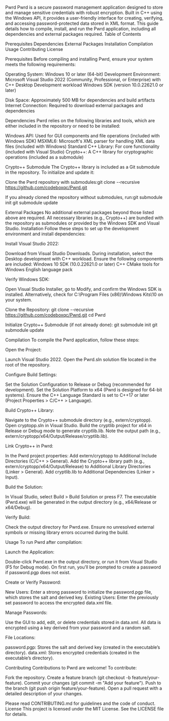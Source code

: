 Pwrd
Pwrd is a secure password management application designed to store and manage sensitive credentials with robust encryption. Built in C++ using the Windows API, it provides a user-friendly interface for creating, verifying, and accessing password-protected data stored in XML format. This guide details how to compile, install, and run the Pwrd application, including all dependencies and external packages required.
Table of Contents

Prerequisites
Dependencies
External Packages
Installation
Compilation
Usage
Contributing
License

Prerequisites
Before compiling and installing Pwrd, ensure your system meets the following requirements:

Operating System: Windows 10 or later (64-bit)
Development Environment:
Microsoft Visual Studio 2022 (Community, Professional, or Enterprise) with C++ Desktop Development workload
Windows SDK (version 10.0.22621.0 or later)


Disk Space: Approximately 500 MB for dependencies and build artifacts
Internet Connection: Required to download external packages and dependencies

Dependencies
Pwrd relies on the following libraries and tools, which are either included in the repository or need to be installed:

Windows API: Used for GUI components and file operations (included with Windows SDK)
MSXML6: Microsoft's XML parser for handling XML data files (included with Windows)
Standard C++ Library: For core functionality (included with Visual Studio)
Crypto++: A C++ library for cryptographic operations (included as a submodule)

Crypto++ Submodule
The Crypto++ library is included as a Git submodule in the repository. To initialize and update it:

Clone the Pwrd repository with submodules:git clone --recursive https://github.com/codeboxqc/Pwrd.git


If you already cloned the repository without submodules, run:git submodule init
git submodule update



External Packages
No additional external packages beyond those listed above are required. All necessary libraries (e.g., Crypto++) are bundled with the repository as submodules or provided by the Windows SDK and Visual Studio.
Installation
Follow these steps to set up the development environment and install dependencies:

Install Visual Studio 2022:

Download from Visual Studio Downloads.
During installation, select the Desktop development with C++ workload.
Ensure the following components are included:
Windows 10 SDK (10.0.22621.0 or later)
C++ CMake tools for Windows
English language pack




Verify Windows SDK:

Open Visual Studio Installer, go to Modify, and confirm the Windows SDK is installed.
Alternatively, check for C:\Program Files (x86)\Windows Kits\10 on your system.


Clone the Repository:
git clone --recursive https://github.com/codeboxqc/Pwrd.git
cd Pwrd


Initialize Crypto++ Submodule (if not already done):
git submodule init
git submodule update



Compilation
To compile the Pwrd application, follow these steps:

Open the Project:

Launch Visual Studio 2022.
Open the Pwrd.sln solution file located in the root of the repository.


Configure Build Settings:

Set the Solution Configuration to Release or Debug (recommended for development).
Set the Solution Platform to x64 (Pwrd is designed for 64-bit systems).
Ensure the C++ Language Standard is set to C++17 or later (Project Properties > C/C++ > Language).


Build Crypto++ Library:

Navigate to the Crypto++ submodule directory (e.g., extern/cryptopp).
Open cryptopp.sln in Visual Studio.
Build the cryptlib project for x64 in Release or Debug mode to generate cryptlib.lib.
Note the output path (e.g., extern/cryptopp/x64/Output/Release/cryptlib.lib).


Link Crypto++ in Pwrd:

In the Pwrd project properties:
Add extern/cryptopp to Additional Include Directories (C/C++ > General).
Add the Crypto++ library path (e.g., extern/cryptopp/x64/Output/Release) to Additional Library Directories (Linker > General).
Add cryptlib.lib to Additional Dependencies (Linker > Input).




Build the Solution:

In Visual Studio, select Build > Build Solution or press F7.
The executable (Pwrd.exe) will be generated in the output directory (e.g., x64/Release or x64/Debug).


Verify Build:

Check the output directory for Pwrd.exe.
Ensure no unresolved external symbols or missing library errors occurred during the build.



Usage
To run Pwrd after compilation:

Launch the Application:

Double-click Pwrd.exe in the output directory, or run it from Visual Studio (F5 for Debug mode).
On first run, you’ll be prompted to create a password if password.pgp does not exist.


Create or Verify Password:

New Users: Enter a strong password to initialize the password.pgp file, which stores the salt and derived key.
Existing Users: Enter the previously set password to access the encrypted data.xml file.


Manage Passwords:

Use the GUI to add, edit, or delete credentials stored in data.xml.
All data is encrypted using a key derived from your password and a random salt.


File Locations:

password.pgp: Stores the salt and derived key (created in the executable’s directory).
data.xml: Stores encrypted credentials (created in the executable’s directory).



Contributing
Contributions to Pwrd are welcome! To contribute:

Fork the repository.
Create a feature branch (git checkout -b feature/your-feature).
Commit your changes (git commit -m "Add your feature").
Push to the branch (git push origin feature/your-feature).
Open a pull request with a detailed description of your changes.

Please read CONTRIBUTING.md for guidelines and the code of conduct.
License
This project is licensed under the MIT License. See the LICENSE file for details.
